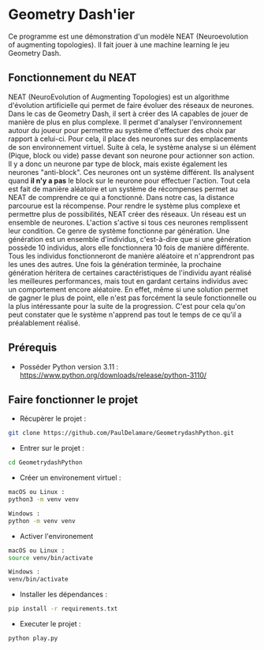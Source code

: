 # Geometry Dash'ier
Ce programme est une démonstration d'un modèle NEAT (Neuroevolution of augmenting topologies). Il fait jouer à une machine learning le jeu Geometry Dash.

## Fonctionnement du NEAT

NEAT (NeuroEvolution of Augmenting Topologies) est un algorithme d'évolution artificielle qui permet de faire évoluer des réseaux de neurones. Dans le cas de Geometry Dash, il sert à créer des IA capables de jouer de manière de plus en plus complexe. Il permet d'analyser l'environnement autour du joueur pour permettre au système d'effectuer des choix par rapport à celui-ci. Pour cela, il place des neurones sur des emplacements de son environnement virtuel. Suite à cela, le système analyse si un élément (Pique, block ou vide) passe devant son neurone pour actionner son action. Il y a donc un neurone par type de block, mais existe également les neurones "anti-block". Ces neurones ont un système différent. Ils analysent quand **il n'y a pas** le block sur le neurone pour effectuer l'action. Tout cela est fait de manière aléatoire et un système de récompenses permet au NEAT de comprendre ce qui a fonctionné. Dans notre cas, la distance parcourue est la récompense. Pour rendre le système plus complexe et permettre plus de possibilités, NEAT créer des réseaux. Un réseau est un ensemble de neurones. L'action s'active si tous ces neurones remplissent leur condition. Ce genre de système fonctionne par génération. Une génération est un ensemble d'individus, c'est-à-dire que si une génération possède 10 individus, alors elle fonctionnera 10 fois de manière différente. Tous les individus fonctionneront de manière aléatoire et n'apprendront pas les unes des autres. Une fois la génération terminée, la prochaine génération héritera de certaines caractéristiques de l'individu ayant réalisé les meilleures performances, mais tout en gardant certains individus avec un comportement encore aléatoire. En effet, même si une solution permet de gagner le plus de point, elle n'est pas forcément la seule fonctionnelle ou la plus intéressante pour la suite de la progression. C'est pour cela qu'on peut constater que le système n'apprend pas tout le temps de ce qu'il a préalablement réalisé.

## Prérequis

- Posséder Python version 3.11 : https://www.python.org/downloads/release/python-3110/
  
## Faire fonctionner le projet

- Récupèrer le projet :
```bash
git clone https://github.com/PaulDelamare/GeometrydashPython.git
```

- Entrer sur le projet :
```bash
cd GeometrydashPython
```

- Créer un environement virtuel : 
```bash
macOS ou Linux :
python3 -m venv venv

Windows :
python -m venv venv
```

- Activer l'environement
```bash
macOS ou Linux :
source venv/bin/activate

Windows :
venv/bin/activate
```

- Installer les dépendances : 
```bash
pip install -r requirements.txt
```

- Executer le projet :
```bash
python play.py
```